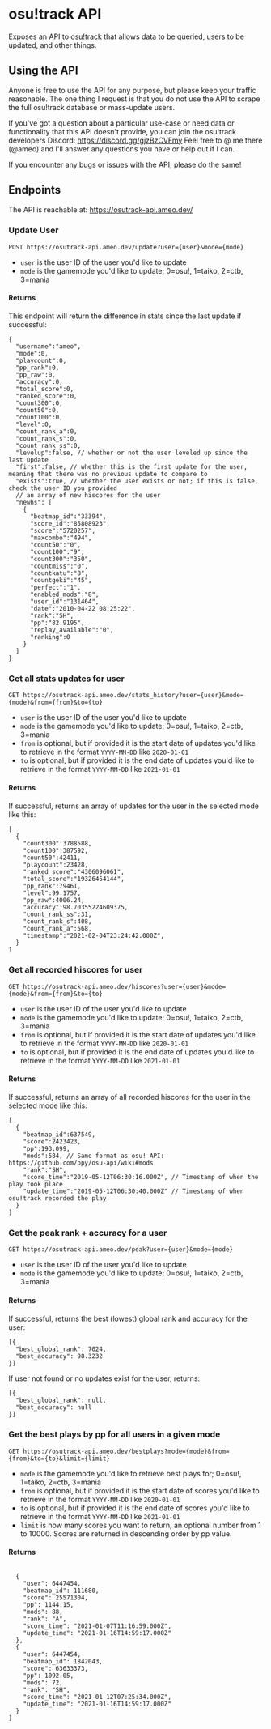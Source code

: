 # osu!track API

Exposes an API to [osu!track](https://ameobea.me/osutrack/) that allows data to be queried, users to be updated, and other things.

## Using the API

Anyone is free to use the API for any purpose, but please keep your traffic reasonable.  The one thing I request is that you do not use the API to scrape the full osu!track database or mass-update users.

If you've got a question about a particular use-case or need data or functionality that this API doesn't provide, you can join the osu!track developers Discord: https://discord.gg/gjzBzCVFmy  Feel free to @ me there (@ameo) and I'll answer any questions you have or help out if I can.

If you encounter any bugs or issues with the API, please do the same!

## Endpoints

The API is reachable at: https://osutrack-api.ameo.dev/

### Update User

`POST https://osutrack-api.ameo.dev/update?user={user}&mode={mode}`

* `user` is the user ID of the user you'd like to update
* `mode` is the gamemode you'd like to update; 0=osu!, 1=taiko, 2=ctb, 3=mania

#### Returns

This endpoint will return the difference in stats since the last update if successful:

```
{
  "username":"ameo",
  "mode":0,
  "playcount":0,
  "pp_rank":0,
  "pp_raw":0,
  "accuracy":0,
  "total_score":0,
  "ranked_score":0,
  "count300":0,
  "count50":0,
  "count100":0,
  "level":0,
  "count_rank_a":0,
  "count_rank_s":0,
  "count_rank_ss":0,
  "levelup":false, // whether or not the user leveled up since the last update
  "first":false, // whether this is the first update for the user, meaning that there was no previous update to compare to
  "exists":true, // whether the user exists or not; if this is false, check the user ID you provided
  // an array of new hiscores for the user
  "newhs": [
    {
      "beatmap_id":"33394",
      "score_id":"85808923",
      "score":"5720257",
      "maxcombo":"494",
      "count50":"0",
      "count100":"9",
      "count300":"350",
      "countmiss":"0",
      "countkatu":"8",
      "countgeki":"45",
      "perfect":"1",
      "enabled_mods":"8",
      "user_id":"131464",
      "date":"2010-04-22 08:25:22",
      "rank":"SH",
      "pp":"82.9195",
      "replay_available":"0",
      "ranking":0
    }
  ]
}
```

### Get all stats updates for user

`GET https://osutrack-api.ameo.dev/stats_history?user={user}&mode={mode}&from={from}&to={to}`

* `user` is the user ID of the user you'd like to update
* `mode` is the gamemode you'd like to update; 0=osu!, 1=taiko, 2=ctb, 3=mania
* `from` is optional, but if provided it is the start date of updates you'd like to retrieve in the format `YYYY-MM-DD` like `2020-01-01`
* `to` is optional, but if provided it is the end date of updates you'd like to retrieve in the format `YYYY-MM-DD` like `2021-01-01`

#### Returns

If successful, returns an array of updates for the user in the selected mode like this:

```
[
  {
    "count300":3788588,
    "count100":387592,
    "count50":42411,
    "playcount":23428,
    "ranked_score":"4306096061",
    "total_score":"19326454144",
    "pp_rank":79461,
    "level":99.1757,
    "pp_raw":4006.24,
    "accuracy":98.70355224609375,
    "count_rank_ss":31,
    "count_rank_s":408,
    "count_rank_a":568,
    "timestamp":"2021-02-04T23:24:42.000Z",
  }
]
```

### Get all recorded hiscores for user

`GET https://osutrack-api.ameo.dev/hiscores?user={user}&mode={mode}&from={from}&to={to}`

* `user` is the user ID of the user you'd like to update
* `mode` is the gamemode you'd like to update; 0=osu!, 1=taiko, 2=ctb, 3=mania
* `from` is optional, but if provided it is the start date of updates you'd like to retrieve in the format `YYYY-MM-DD` like `2020-01-01`
* `to` is optional, but if provided it is the end date of updates you'd like to retrieve in the format `YYYY-MM-DD` like `2021-01-01`

#### Returns

If successful, returns an array of all recorded hiscores for the user in the selected mode like this:

```
[
  {
    "beatmap_id":637549,
    "score":2423423,
    "pp":193.099,
    "mods":584, // Same format as osu! API: https://github.com/ppy/osu-api/wiki#mods
    "rank":"SH",
    "score_time":"2019-05-12T06:30:16.000Z", // Timestamp of when the play took place
    "update_time":"2019-05-12T06:30:40.000Z" // Timestamp of when osu!track recorded the play
  }
]
```

### Get the peak rank + accuracy for a user

`GET https://osutrack-api.ameo.dev/peak?user={user}&mode={mode}`

* `user` is the user ID of the user you'd like to update
* `mode` is the gamemode you'd like to update; 0=osu!, 1=taiko, 2=ctb, 3=mania

#### Returns

If successful, returns the best (lowest) global rank and accuracy for the user:

```
[{
  "best_global_rank": 7024,
  "best_accuracy": 98.3232
}]
```

If user not found or no updates exist for the user, returns:

```
[{
  "best_global_rank": null,
  "best_accuracy": null
}]
```

### Get the best plays by pp for all users in a given mode

`GET https://osutrack-api.ameo.dev/bestplays?mode={mode}&from={from}&to={to}&limit={limit}`

* `mode` is the gamemode you'd like to retrieve best plays for; 0=osu!, 1=taiko, 2=ctb, 3=mania
* `from` is optional, but if provided it is the start date of scores you'd like to retrieve in the format `YYYY-MM-DD` like `2020-01-01`
* `to` is optional, but if provided it is the end date of scores you'd like to retrieve in the format `YYYY-MM-DD` like `2021-01-01`
* `limit` is how many scores you want to return, an optional number from 1 to 10000.  Scores are returned in descending order by pp value.

#### Returns

```

  {
    "user": 6447454,
    "beatmap_id": 111680,
    "score": 25571304,
    "pp": 1144.15,
    "mods": 88,
    "rank": "A",
    "score_time": "2021-01-07T11:16:59.000Z",
    "update_time": "2021-01-16T14:59:17.000Z"
  },
  {
    "user": 6447454,
    "beatmap_id": 1842043,
    "score": 63633373,
    "pp": 1092.05,
    "mods": 72,
    "rank": "SH",
    "score_time": "2021-01-12T07:25:34.000Z",
    "update_time": "2021-01-16T14:59:17.000Z"
  }
]
```

